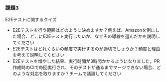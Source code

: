 ### 課題3

E2Eテストに関するクイズ
- E2Eテストを行う範囲はどのように決めますか？例えば、Amazonを例にした場合、どこにE2Eテスト実行したいか、なぜその導線を選んだかを説明してください
- E2Eテストはどれくらいの頻度で実行するのが適切でしょうか？頻度と理由を考えて説明してください
- E2Eテストを増やした結果、実行時間が3時間かかるようになりました。PR作成時のCIで毎回実行され、そのテストが通るまでマージできない場合、どのような対応を取りますか？チームで議論してください

